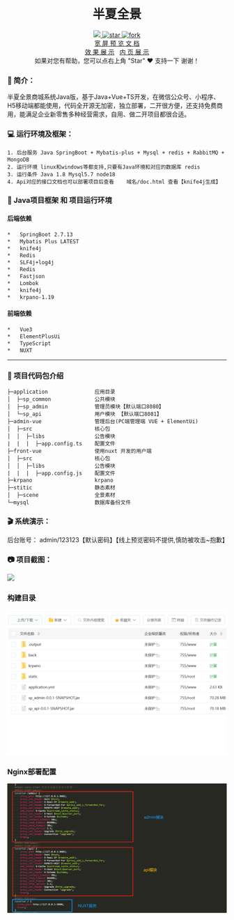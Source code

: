 <div align="center">

# 半夏全景

</div>
<div align="center" >
    <a href="javascript:;">
        <img src="https://img.shields.io/:license-MIT-blue.svg" />
    </a>
    <a href='https://gitee.com/jiang_zhenhua/sp_panorama/stargazers'>
        <img src='https://gitee.com/jiang_zhenhua/sp_panorama/badge/star.svg?theme=dark' alt='star'></img>
    </a>
    <a href='https://gitee.com/jiang_zhenhua/sp_panorama/members'>
        <img src='https://gitee.com/jiang_zhenhua/sp_panorama/badge/fork.svg?theme=dark' alt='fork'></img>
    </a>
</div>
<div align="center">

[comment]: <> ([宽屏预览]&#40;https://gitee.com/jiang_zhenhua/sp_panorama/blob/master/README.md&#41;)

</div>
<div align="center" >
    <a href="https://gitee.com/jiang_zhenhua/sp_panorama/blob/master/README.md">宽 屏 预 览 文 档</a>
</div>
<div align="center" >
    <a href="https://panorama.banxia.tech/">效 果 展 示</a>
    &nbsp
    <a href="https://panorama.banxia.tech/space/2">内 页 展 示</a>
</div>
<div align="center">
    如果对您有帮助，您可以点右上角 "Star" ❤️ 支持一下 谢谢！
</div>

### 📖 简介：

半夏全景商城系统Java版，基于Java+Vue+TS开发，在微信公众号、小程序、H5移动端都能使用，代码全开源无加密，独立部署，二开很方便，还支持免费商用，能满足企业新零售多种经营需求，自用、做二开项目都很合适。

### 💻 运行环境及框架：
~~~
1. 后台服务 Java SpringBoot + Mybatis-plus + Mysql + redis + RabbitMQ + MongoDB
2. 运行环境 linux和windows等都支持,只要有Java环境和对应的数据库 redis
3. 运行条件 Java 1.8 Mysql5.7 node18
4. Api对应的接口文档也可以部署项目后查看    域名/doc.html 查看【knife4j生成】
~~~

### 🔧 Java项目框架 和 项目运行环境
#### 后端依赖
~~~
*   SpringBoot 2.7.13 
*   Mybatis Plus LATEST
*   knife4j
*   Redis
*   SLF4j+log4j
*   Redis
*   Fastjson
*   Lombok
*   knife4j
*   krpano-1.19 
~~~
#### 前端依赖
~~~
*   Vue3      
*   ElementPlusUi 
*   TypeScript
*   NUXT
~~~

---

### 🧭 项目代码包介绍
~~~
├─application               应用目录
│  ├─sp_common              公共模块
│  ├─sp_admin               管理员模块【默认端口8080】
│  └─sp_api                 用户模块 【默认端口8081】
├─admin-vue                 管理后台(PC端管理端 VUE + ElementUi)
│  ├─src                    核心包
│  │  ├─libs                公告模块
|  |  |  ├─app.config.ts    配置文件              
├─front-vue                 使用nuxt 开发的用户端
│  ├─src                    核心包
│  │  ├─libs                公告模块
|  |  |  ├─app.config.js    配置文件   
├─krpano                    krpano
├─stitic                    静态素材
│  ├─scene                  全景素材
└─mysql                     数据库备份文件
~~~

### 🎬 系统演示：
后台账号： admin/123123【默认密码】【线上预览密码不提供,慎防被攻击~抱歉】

### 📷 项目截图：
![](demo/demo.png)
### 构建目录
![](demo/dir.jpg)
### Nginx部署配置
![](demo/nginx.png)